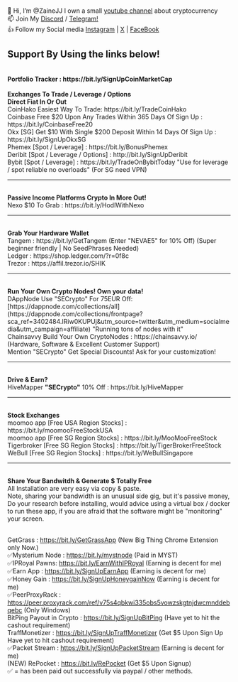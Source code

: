 <br> 👋 Hi, I’m @ZaineJJ I own a small <a href="http://bit.ly/Simplyeverythingcrypto" target="_blank">youtube channel</a> about cryptocurrency 
<br> 📫 Join My <a href="https://discord.gg/tuuFQDPcga" target="_blank">Discord</a> / <a href="https://t.me/simplyeverythingNews" target="_blank">Telegram!</a>
<br> 👍 Follow my Social media <a href="https://www.instagram.com/thesecrypto" target="_blank">Instagram</a> | <a href="https://x.com/TheSECrypto" target="_blank">X</a> | <a href="https://www.facebook.com/SimplyEverythingCrypto" target="_blank">FaceBook</a> 
<br>
<h2>Support By Using the links below!</h2>
<br> <b> Portfolio Tracker : https://bit.ly/SignUpCoinMarketCap </b>
<br>
<br> <b>Exchanges To Trade / Leverage / Options</b>
<br> <b>Direct Fiat In Or Out</b>
<br>CoinHako Easiest Way To Trade: https://bit.ly/TradeCoinHako
<br>Coinbase Free $20 Upon Any Trades Within 365 Days Of Sign Up : https://bit.ly/CoinbaseFree20
<br>Okx [SG] Get $10 With Single $200 Deposit Within 14 Days Of Sign Up : https://bit.ly/SignUpOkxSG
<br>Phemex [Spot / Leverage] : https://bit.ly/BonusPhemex
<br>Deribit [Spot / Leverage / Options] : http://bit.ly/SignUpDeribit
<br>Bybit [Spot / Leverage] : https://bit.ly/TradeOnBybitToday "Use for leverage / spot reliable no overloads" (For SG need VPN)
<hr>
<br><b>Passive Income Platforms Crypto In More Out!</b>
<br>Nexo $10 To Grab         : https://bit.ly/HodlWithNexo
<hr>
<br><b>Grab Your Hardware Wallet</b>
<br>Tangem : https://bit.ly/GetTangem (Enter "NEVAE5" for 10% Off) (Super beginner friendly | No SeedPhrases Needed)
<br>Ledger : https://shop.ledger.com/?r=0f8c
<br>Trezor : https://affil.trezor.io/SHlK
<hr>
<br> <b>Run Your Own Crypto Nodes! Own your data!</b>
<br>DAppNode Use "SECrypto" For 75EUR Off: [https://dappnode.com/collections/all](https://dappnode.com/collections/frontpage?sca_ref=3402484.IRiw0KUPUj&utm_source=twitter&utm_medium=socialmedia&utm_campaign=affiliate) "Running tons of nodes with it"
<br>Chainsavvy Build Your Own CryptoNodes : https://chainsavvy.io/ (Hardware, Software & Excellent Customer Support) 
<br>Mention "SECrypto" Get Special Discounts! Ask for your customization!
<hr>
<br> <b>Drive & Earn?</b>
<br>HiveMapper <b>"SECrypto"</b> 10% Off : https://bit.ly/HiveMapper
<hr>
<br> <b> Stock Exchanges </b>
<br> moomoo app [Free USA Region Stocks] : https://bit.ly/moomooFreeStockUSA
<br> moomoo app [Free SG Region Stocks]  : https://bit.ly/MooMooFreeStock
<br> Tigerbroker [Free SG Region Stocks] : https://bit.ly/TigerBrokerFreeStock
<br> WeBull [Free SG Region Stocks]      : https://bit.ly/WeBullSingapore
<hr>
<br> <b>Share Your Bandwitdh & Generate $ Totally Free</b>
<br> All Installation are very easy via copy & paste.
<br> Note, sharing your bandwidth is an unusual side gig, but it's passive money, Do your research before installing, would advice using a virtual box / docker to run these app, if you are afraid that the software might be "monitoring" your screen.

<br> GetGrass : https://bit.ly/GetGrassApp (New Big Thing Chrome Extension only Now.)
<br> ✅Mysterium Node : https://bit.ly/mystnode (Paid in MYST)
<br> ✅IPRoyal Pawns: https://bit.ly/EarnWithIPRoyal (Earning is decent for me)
<br> ✅Earn App : https://bit.ly/SignUpEarnApp (Earning is decent for me)
<br> ✅Honey Gain : https://bit.ly/SignUpHoneygainNow (Earning is decent for me)
<br> ✅PeerProxyRack : https://peer.proxyrack.com/ref/v75s4qbkwi335obs5vowzskgtnjdwcmnddebqebc (Only Windows)
<br> BitPing Payout in Crypto : https://bit.ly/SignUpBitPing (Have yet to hit the cashout requirement)
<br> TraffMonetizer : https://bit.ly/SignUpTraffMonetizer (Get $5 Upon Sign Up Have yet to hit cashout requirement)
<br> ✅Packet Stream : https://bit.ly/SignUpPacketStream (Earning is decent for me)
<br> (NEW) RePocket : https://bit.ly/RePocket (Get $5 Upon Signup)
<br>✅ = has been paid out successfully via paypal / other methods.
